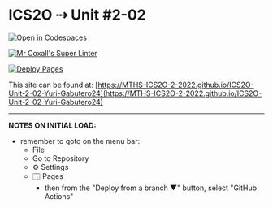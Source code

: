 # ICS2O ⇢ Unit #2-02

[![Open in Codespaces](https://classroom.github.com/assets/launch-codespace-f4981d0f882b2a3f0472912d15f9806d57e124e0fc890972558857b51b24a6f9.svg)](https://classroom.github.com/open-in-codespaces?assignment_repo_id=10440506)

[![Mr Coxall's Super Linter](https://github.com/MTHS-ICS2O-2-2022/ICS2O-Unit-2-02-Yuri-Gabutero24/workflows/Mr%20Coxall's%20Super%20Linter/badge.svg)](https://github.com/MTHS-ICS2O-2-2022/ICS2O-Unit-2-02-Yuri-Gabutero24/actions)

[![Deploy Pages](https://github.com/MTHS-ICS2O-2-2022/ICS2O-Unit-2-02-Yuri-Gabutero24/workflows/Deploy%20Pages/badge.svg)](https://github.com/MTHS-ICS2O-2-2022/ICS2O-Unit-2-02-Yuri-Gabutero24/actions)

This site can be found at: [https://MTHS-ICS2O-2-2022.github.io/ICS2O-Unit-2-02-Yuri-Gabutero24](https://MTHS-ICS2O-2-2022.github.io/ICS2O-Unit-2-02-Yuri-Gabutero24)

---

**NOTES ON INITIAL LOAD:**
- remember to goto on the menu bar:
  - File
  - Go to Repository
  - ⚙ Settings
  - 🗔 Pages
    - then from the "Deploy from a branch ▼" button, select "GitHub Actions"

